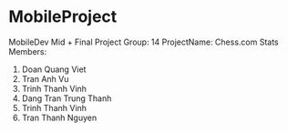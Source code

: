 # MobileProject
MobileDev Mid + Final Project
Group: 14
ProjectName: Chess.com Stats
Members:  
1. Doan Quang Viet
2. Tran Anh Vu
3. Trinh Thanh Vinh
4. Dang Tran Trung Thanh
5. Trinh Thanh Vinh
6. Tran Thanh Nguyen
